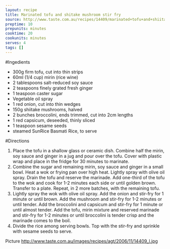 ```yaml
---
layout: recipe
title: Marinated tofu and shitake mushroom stir fry
source: http://www.taste.com.au/recipes/14409/marinated+tofu+and+shiitake+mushroom+stir+fry
preptime: 10
prepunits: minutes
cooktime: 20
cookunits: minutes
serves: 4
tags: []
---
```

#Ingedients
* 300g firm tofu, cut into thin strips
* 60ml (1/4 cup) mirin (rice wine)
* 2 tablespoons salt-reduced soy sauce
* 2 teaspoons finely grated fresh ginger
* 1 teaspoon caster sugar
* Vegetable oil spray
* 1 red onion, cut into thin wedges
* 150g shiitake mushrooms, halved
* 2 bunches broccolini, ends trimmed, cut into 2cm lengths
* 1 red capsicum, deseeded, thinly sliced
* 1 teaspoon sesame seeds
* steamed SunRice Basmati Rice, to serve

#Directions
1. Place the tofu in a shallow glass or ceramic dish. Combine half the mirin, soy sauce and ginger in a jug and pour over the tofu. Cover with plastic wrap and place in the fridge for 30 minutes to marinate.
2. Combine the sugar and remaining mirin, soy sauce and ginger in a small bowl. Heat a wok or frying pan over high heat. Lightly spray with olive oil spray. Drain the tofu and reserve the marinade. Add one-third of the tofu to the wok and cook for 1-2 minutes each side or until golden brown. Transfer to a plate. Repeat, in 2 more batches, with the remaining tofu.
3. Lightly spray the wok with olive oil spray. Add the onion and stir-fry for 1 minute or until brown. Add the mushroom and stir-fry for 1-2 minutes or until tender. Add the broccolini and capsicum and stir-fry for 1 minute or until almost tender. Add the tofu, mirin mixture and reserved marinade and stir-fry for 1-2 minutes or until broccolini is tender crisp and the marinade comes to the boil.
4. Divide the rice among serving bowls. Top with the stir-fry and sprinkle with sesame seeds to serve.

Picture
http://www.taste.com.au/images/recipes/agt/2006/11/14409_l.jpg